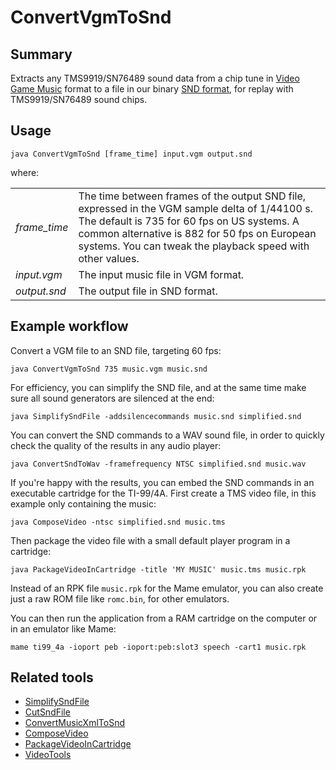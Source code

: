 # ConvertVgmToSnd

## Summary

Extracts any TMS9919/SN76489 sound data from a chip tune in [Video Game
Music](https://vgmrips.net/wiki/VGM_Specification) format to a file in our
binary [SND format](SndFileFormat.md), for replay with TMS9919/SN76489 sound
chips.

## Usage

    java ConvertVgmToSnd [frame_time] input.vgm output.snd

where:

|               |                                                                                                                                                                                                                                                              |
|---------------|--------------------------------------------------------------------------------------------------------------------------------------------------------------------------------------------------------------------------------------------------------------|
| _frame_time_  | The time between frames of the output SND file, expressed in the VGM sample delta of 1/44100 s. The default is 735 for 60 fps on US systems. A common alternative is 882 for 50 fps on European systems. You can tweak the playback speed with other values. |
| _input.vgm_   | The input music file in VGM format.                                                                                                                                                                                                                          |
| _output.snd_  | The output file in SND format.                                                                                                                                                                                                                               |

## Example workflow

Convert a VGM file to an SND file, targeting 60 fps:

    java ConvertVgmToSnd 735 music.vgm music.snd

For efficiency, you can simplify the SND file, and at the same time make sure
all sound generators are silenced at the end:

    java SimplifySndFile -addsilencecommands music.snd simplified.snd

You can convert the SND commands to a WAV sound file, in order to quickly check
the quality of the results in any audio player:

    java ConvertSndToWav -framefrequency NTSC simplified.snd music.wav

If you're happy with the results, you can embed the SND commands in an
executable cartridge for the TI-99/4A. First create a TMS video file, in this
example only containing the music:

    java ComposeVideo -ntsc simplified.snd music.tms

Then package the video file with a small default player program in a cartridge:

    java PackageVideoInCartridge -title 'MY MUSIC' music.tms music.rpk

Instead of an RPK file `music.rpk` for the Mame emulator, you can also create
just a raw ROM file like `romc.bin`, for other emulators.

You can then run the application from a RAM cartridge on the computer or in an
emulator like Mame:

    mame ti99_4a -ioport peb -ioport:peb:slot3 speech -cart1 music.rpk

## Related tools

* [SimplifySndFile](SimplifySndFile.md)
* [CutSndFile](CutSndFile.md)
* [ConvertMusicXmlToSnd](docs/ConvertMusicXmlToSnd.md)
* [ComposeVideo](ComposeVideo.md)
* [PackageVideoInCartridge](PackageVideoInCartridge.md)
* [VideoTools](../README.md)
